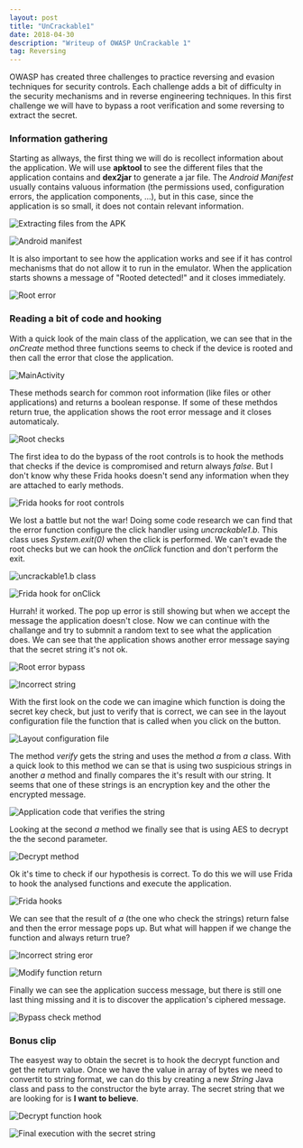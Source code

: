 ```yaml
---
layout: post
title: "UnCrackable1"
date: 2018-04-30 
description: "Writeup of OWASP UnCrackable 1"
tag: Reversing
---   
```


OWASP has created three challenges to practice reversing and evasion techniques for security controls. Each challenge adds a bit of difficulty in the security mechanisms and in reverse engineering techniques. In this first challenge we will have to bypass a root verification and some reversing to extract the secret.

### Information gathering

Starting as allways, the first thing we will do is recollect information about the application. We will use **apktool** to see the different files that the application contains and **dex2jar** to generate a jar file. The *Android Manifest* usually contains valuous information (the permissions used, configuration errors, the application components, ...), but in this case, since the application is so small, it does not contain relevant information.

![](/30sec/images/posts/UnCrackable1/img1.png "Extracting files from the APK")

![](/30sec/images/posts/UnCrackable1/img2.png "Android manifest")

It is also important to see how the application works and see if it has control mechanisms that do not allow it to run in the emulator. When the application starts showns a message of "Rooted detected!" and it closes immediately.

![](/30sec/images/posts/UnCrackable1/img3.png "Root error")

### Reading a bit of code and hooking

With a quick look of the main class of the application, we can see that in the *onCreate* method three functions seems to check if the device is rooted and then call the error that close the application.

![](/30sec/images/posts/UnCrackable1/img4.png "MainActivity")

These methods search for common root information (like files or other applications) and returns a boolean response. If some of these methdos return true, the application shows the root error message and it closes automaticaly.

![](/30sec/images/posts/UnCrackable1/img5.png "Root checks")

The first idea to do the bypass of the root controls is to hook the methods that checks if the device is compromised and return always *false*. But I don't know why these Frida hooks doesn't send any information when they are attached to early methods.

![](/30sec/images/posts/UnCrackable1/img6.png "Frida hooks for root controls")

We lost a battle but not the war! Doing some code research we can find that the error function configure the click handler using *uncrackable1.b*. This class uses *System.exit(0)* when the click is performed. We can't evade the root checks but we can hook the *onClick* function and don't perform the exit. 

![](/30sec/images/posts/UnCrackable1/img7.png "uncrackable1.b class")

![](/30sec/images/posts/UnCrackable1/img8.png "Frida hook for onClick")

Hurrah! it worked. The pop up error is still showing but when we accept the message the application doesn't close. Now we can continue with the challange and try to submnit a random text to see what the application does. We can see that the application shows another error message saying that the secret string it's not ok.

![](/30sec/images/posts/UnCrackable1/img9.png "Root error bypass")

![](/30sec/images/posts/UnCrackable1/img10.png "Incorrect string")

With the first look on the code we can imagine which function is doing the secret key check, but just to verify that is correct, we can see in the layout configuration file the function that is called when you click on the button.

![](/30sec/images/posts/UnCrackable1/img11.png "Layout configuration file")

The method *verify* gets the string and uses the method *a* from *a* class. With a quick look to this method we can se that is using two suspicious strings in another *a* method and finally compares the it's result with our string. It seems that one of these strings is an encryption key and the other the encrypted message.

![](/30sec/images/posts/UnCrackable1/img12.png "Application code that verifies the string")

Looking at the second *a* method we finally see that is using AES to decrypt the the second parameter. 

![](/30sec/images/posts/UnCrackable1/img13.png "Decrypt method")

Ok it's time to check if our hypothesis is correct. To do this we will use Frida to hook the analysed functions and execute the application.

![](/30sec/images/posts/UnCrackable1/img14.png "Frida hooks")

We can see that the result of *a* (the one who check the strings) return false and then the error message pops up. But what will happen if we change the function and always return true?

![](/30sec/images/posts/UnCrackable1/img15.png "Incorrect string eror")

![](/30sec/images/posts/UnCrackable1/img16.png "Modify function return")

Finally we can see the application success message, but there is still one last thing missing and it is to discover the application's ciphered message.

![](/30sec/images/posts/UnCrackable1/img17.png "Bypass check method")

### Bonus clip

The easyest way to obtain the secret is to hook the decrypt function and get the return value. Once we have the value in array of bytes we need to convertit to string format, we can do this by creating a new *String* Java class and pass to the constructor the byte array. The secret string that we are looking for is **I want to believe**.

![](/30sec/images/posts/UnCrackable1/img18.png "Decrypt function hook")

![](/30sec/images/posts/UnCrackable1/img19.png "Final execution with the secret string")
